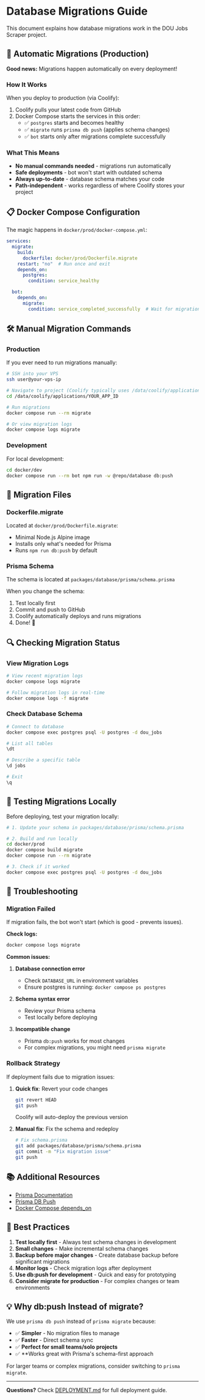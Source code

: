 # Database Migrations Guide

This document explains how database migrations work in the DOU Jobs Scraper project.

## 🎯 Automatic Migrations (Production)

**Good news:** Migrations happen automatically on every deployment!

### How It Works

When you deploy to production (via Coolify):

1. Coolify pulls your latest code from GitHub
2. Docker Compose starts the services in this order:
   - ✅ `postgres` starts and becomes healthy
   - ✅ `migrate` runs `prisma db push` (applies schema changes)
   - ✅ `bot` starts only after migrations complete successfully

### What This Means

- **No manual commands needed** - migrations run automatically
- **Safe deployments** - bot won't start with outdated schema
- **Always up-to-date** - database schema matches your code
- **Path-independent** - works regardless of where Coolify stores your project

## 📋 Docker Compose Configuration

The magic happens in `docker/prod/docker-compose.yml`:

```yaml
services:
  migrate:
    build:
      dockerfile: docker/prod/Dockerfile.migrate
    restart: "no"  # Run once and exit
    depends_on:
      postgres:
        condition: service_healthy

  bot:
    depends_on:
      migrate:
        condition: service_completed_successfully  # Wait for migrations
```

## 🛠 Manual Migration Commands

### Production

If you ever need to run migrations manually:

```bash
# SSH into your VPS
ssh user@your-vps-ip

# Navigate to project (Coolify typically uses /data/coolify/applications/YOUR_APP_ID)
cd /data/coolify/applications/YOUR_APP_ID

# Run migrations
docker compose run --rm migrate

# Or view migration logs
docker compose logs migrate
```

### Development

For local development:

```bash
cd docker/dev
docker compose run --rm bot npm run -w @repo/database db:push
```

## 📝 Migration Files

### Dockerfile.migrate

Located at `docker/prod/Dockerfile.migrate`:

- Minimal Node.js Alpine image
- Installs only what's needed for Prisma
- Runs `npm run db:push` by default

### Prisma Schema

The schema is located at `packages/database/prisma/schema.prisma`

When you change the schema:
1. Test locally first
2. Commit and push to GitHub
3. Coolify automatically deploys and runs migrations
4. Done! 🎉

## 🔍 Checking Migration Status

### View Migration Logs

```bash
# View recent migration logs
docker compose logs migrate

# Follow migration logs in real-time
docker compose logs -f migrate
```

### Check Database Schema

```bash
# Connect to database
docker compose exec postgres psql -U postgres -d dou_jobs

# List all tables
\dt

# Describe a specific table
\d jobs

# Exit
\q
```

## 🧪 Testing Migrations Locally

Before deploying, test your migration locally:

```bash
# 1. Update your schema in packages/database/prisma/schema.prisma

# 2. Build and run locally
cd docker/prod
docker compose build migrate
docker compose run --rm migrate

# 3. Check if it worked
docker compose exec postgres psql -U postgres -d dou_jobs
```

## 🚨 Troubleshooting

### Migration Failed

If migration fails, the bot won't start (which is good - prevents issues).

**Check logs:**
```bash
docker compose logs migrate
```

**Common issues:**

1. **Database connection error**
   - Check `DATABASE_URL` in environment variables
   - Ensure postgres is running: `docker compose ps postgres`

2. **Schema syntax error**
   - Review your Prisma schema
   - Test locally before deploying

3. **Incompatible change**
   - Prisma `db:push` works for most changes
   - For complex migrations, you might need `prisma migrate`

### Rollback Strategy

If deployment fails due to migration issues:

1. **Quick fix**: Revert your code changes
   ```bash
   git revert HEAD
   git push
   ```
   Coolify will auto-deploy the previous version

2. **Manual fix**: Fix the schema and redeploy
   ```bash
   # Fix schema.prisma
   git add packages/database/prisma/schema.prisma
   git commit -m "Fix migration issue"
   git push
   ```

## 📚 Additional Resources

- [Prisma Documentation](https://www.prisma.io/docs/)
- [Prisma DB Push](https://www.prisma.io/docs/concepts/components/prisma-migrate/db-push)
- [Docker Compose depends_on](https://docs.docker.com/compose/compose-file/compose-file-v3/#depends_on)

## 🔐 Best Practices

1. **Test locally first** - Always test schema changes in development
2. **Small changes** - Make incremental schema changes
3. **Backup before major changes** - Create database backup before significant migrations
4. **Monitor logs** - Check migration logs after deployment
5. **Use db:push for development** - Quick and easy for prototyping
6. **Consider migrate for production** - For complex changes or team environments

## 💡 Why db:push Instead of migrate?

We use `prisma db push` instead of `prisma migrate` because:

- ✅ **Simpler** - No migration files to manage
- ✅ **Faster** - Direct schema sync
- ✅ **Perfect for small teams/solo projects**
- ✅ **Works great with Prisma's schema-first approach

For larger teams or complex migrations, consider switching to `prisma migrate`.

---

**Questions?** Check [DEPLOYMENT.md](./DEPLOYMENT.md) for full deployment guide.

